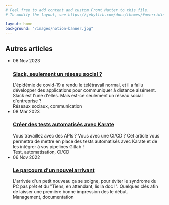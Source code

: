 ```yaml
---
# Feel free to add content and custom Front Matter to this file.
# To modify the layout, see https://jekyllrb.com/docs/themes/#overriding-theme-defaults

layout: home
background: "/images/notion-banner.jpg"
---
```


<h2>Autres articles</h2>

<ul class="post-list">
  <li class="card">
    <div class="card-header">06 Nov 2023</div>
    <h3 class="pt-3 pb-0">
      <a class="card-body text-decoration-none" href="https://blog.maxds.fr/tests-fonctionnels-karate/">
        Slack, seulement un réseau social ?
      </a>
    </h3>
    <div class="card-text px-5 pb-1 text-secondary">L'épidémie de covid-19 a rendu le télétravail normal, et il a fallu développer des applications pour communiquer à distance aisément. Slack est l'une d'elles. Mais est-ce seulement un réseau social d'entreprise ?</div>
    <div class="card-footer">Réseaux sociaux, communication</div>
  </li>
  <li class="card">
    <div class="card-header">08 Mar 2023</div>
    <h3 class="pt-3 pb-0">
      <a class="card-body text-decoration-none" href="https://blog.maxds.fr/tests-fonctionnels-karate/">
        Créer des tests automatisés avec Karate
      </a>
    </h3>
    <div class="card-text px-5 pb-1 text-secondary">Vous travaillez avec des APIs ? Vous avec une CI/CD ? Cet article vous permettra de mettre en place des tests automatisés avec Karate et de les intégrer à vos pipelines Gitlab !</div>
    <div class="card-footer">Test, automatisation, CI/CD</div>
  </li>
  <li class="card">
    <div class="card-header">06 Nov 2022</div>
    <h3 class="pt-3 pb-0">
      <a class="card-body text-decoration-none" href="https://blog.maxds.fr/parcours-d-un-nouvel-arrivant/">
        Le parcours d'un nouvel arrivant
      </a>
    </h3>
    <div class="card-text px-5 pb-1 text-secondary">L'arrivée d'un petit nouveau ça se soigne, pour éviter le syndrome du PC pas prêt et du "Tiens, en attendant, lis la doc !". Quelques clés afin de laisser une première bonne impression dès le début.</div>
    <div class="card-footer">Management, documentation</div>
  </li>
</ul>
